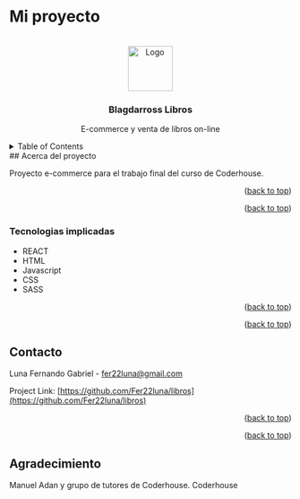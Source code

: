 # Mi proyecto



<br />
<div align="center">
  <a href="https://github.com/github_username/repo_name">
    <img src="https://encrypted-tbn0.gstatic.com/images?q=tbn:ANd9GcTtARl66StdwcO8_oAiMjCkJ2JVgl3jaDSEnw&usqp=CAU" alt="Logo" width="80" height="80">
  </a>
<h3 align="center">Blagdarross Libros</h3>
  <p align="center">
    E-commerce y venta de libros on-line
    <br />
  </p>
</div>
<!-- TABLE OF CONTENTS -->
<details>
  <summary>Table of Contents</summary>
  <ol>
    <li>
      <a href="#about-the-project"></a>
      <ul>
        <li><a href="#built-with">Built With</a></li>
      </ul>
    </li>
    <li>
      <a href="#getting-started">Getting Started</a>
      <ul>
        <li><a href="#prerequisites">Prerequisites</a></li>
        <li><a href="#installation">Installation</a></li>
      </ul>
    </li>
    <li><a href="#usage">Usage</a></li>
    <li><a href="#roadmap">Roadmap</a></li>
    <li><a href="#contributing">Contributing</a></li>
    <li><a href="#license">License</a></li>
    <li><a href="#contact">Contact</a></li>
    <li><a href="#acknowledgments">Acknowledgments</a></li>
  </ol>
</details>
<!-- ABOUT THE PROJECT -->
## Acerca del proyecto

Proyecto e-commerce para el trabajo final del curso de Coderhouse.

<p align="right">(<a href="#top">back to top</a>)</p>
<p align="right">(<a href="#readme-top">back to top</a>)</p>



### Tecnologias implicadas
* REACT
* HTML
* Javascript
* CSS
* SASS


<p align="right">(<a href="#top">back to top</a>)</p>
<p align="right">(<a href="#readme-top">back to top</a>)</p>



## Contacto
Luna Fernando Gabriel - fer22luna@gmail.com

Project Link: [https://github.com/Fer22luna/libros](https://github.com/Fer22luna/libros)

<p align="right">(<a href="#top">back to top</a>)</p>
<p align="right">(<a href="#readme-top">back to top</a>)</p>

## Agradecimiento

Manuel Adan y grupo de tutores de Coderhouse.
Coderhouse




